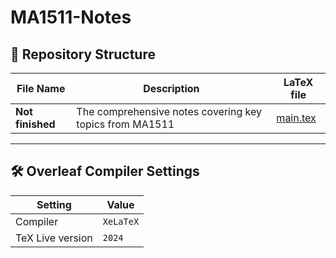 # MA1511-Notes
## 📂 **Repository Structure**
| **File Name**           | **Description**                                                          | **LaTeX file** |
|--------------------------|--------------------------------------------------------------------------|---------------|
| **Not finished** | The comprehensive notes covering key topics from MA1511          |[main.tex](./main.tex)|

---

## 🛠 **Overleaf Compiler Settings**

| **Setting**         | **Value**     |
|----------------------|---------------|
| Compiler            | `XeLaTeX`    |
| TeX Live version    | `2024`        |

